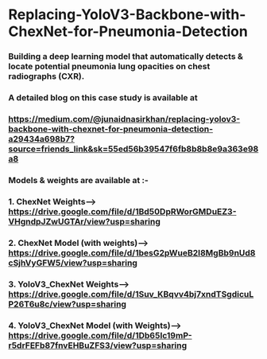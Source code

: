 # Replacing-YoloV3-Backbone-with-ChexNet-for-Pneumonia-Detection
### Building a deep learning model that automatically detects &amp; locate potential pneumonia lung opacities on chest radiographs (CXR).

### A detailed blog on this case study is available at 
### https://medium.com/@junaidnasirkhan/replacing-yolov3-backbone-with-chexnet-for-pneumonia-detection-a29434a698b7?source=friends_link&sk=55ed56b39547f6fb8b8b8e9a363e98a8

### Models & weights are available at :-
### 1. ChexNet Weights--> https://drive.google.com/file/d/1Bd50DpRWorGMDuEZ3-VHgndpJZwUGTAr/view?usp=sharing
### 2. ChexNet Model (with weights)--> https://drive.google.com/file/d/1besG2pWueB2I8MgBb9nUd8cSjhVyGFW5/view?usp=sharing
### 3. YoloV3_ChexNet Weights--> https://drive.google.com/file/d/1Suv_KBqvv4bj7xndTSgdicuLP26T6u8c/view?usp=sharing
### 4. YoloV3_ChexNet Model (with Weights)--> https://drive.google.com/file/d/1Db65Ic19mP-r5drFEFb87fnvEHBuZFS3/view?usp=sharing
